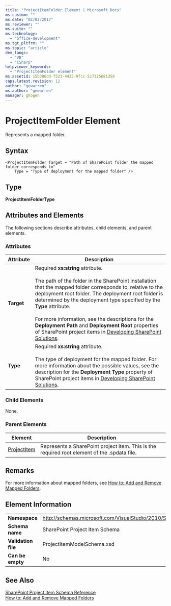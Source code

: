 ```yaml
---
title: "ProjectItemFolder Element | Microsoft Docs"
ms.custom: ""
ms.date: "02/02/2017"
ms.reviewer: ""
ms.suite: ""
ms.technology: 
  - "office-development"
ms.tgt_pltfrm: ""
ms.topic: "article"
dev_langs: 
  - "VB"
  - "CSharp"
helpviewer_keywords: 
  - "ProjectItemFolder element"
ms.assetid: 15b386dd-f523-4425-9fcc-517325681358
caps.latest.revision: 12
author: "gewarren"
ms.author: "gewarren"
manager: ghogen
---
```

# ProjectItemFolder Element
  Represents a mapped folder.  
  
## Syntax  
  
```  
<ProjectItemFolder Target = "Path of SharePoint folder the mapped folder corresponds to"  
    Type = "Type of deployment for the mapped folder" />  
```  
  
## Type  
 **ProjectItemFolderType**  
  
## Attributes and Elements  
 The following sections describe attributes, child elements, and parent elements.  
  
### Attributes  
  
|Attribute|Description|  
|---------------|-----------------|  
|**Target**|Required **xs:string** attribute.<br /><br /> The path of the folder in the SharePoint installation that the mapped folder corresponds to, relative to the deployment root folder. The deployment root folder is determined by the deployment type specified by the **Type** attribute.<br /><br /> For more information, see the descriptions for the **Deployment Path** and **Deployment Root** properties of SharePoint project items in [Developing SharePoint Solutions](../sharepoint/developing-sharepoint-solutions.md).|  
|**Type**|Required **xs:string** attribute.<br /><br /> The type of deployment for the mapped folder. For more information about the possible values, see the description for the **Deployment Type** property of SharePoint project items in [Developing SharePoint Solutions](../sharepoint/developing-sharepoint-solutions.md).|  
  
### Child Elements  
 None.  
  
### Parent Elements  
  
|Element|Description|  
|-------------|-----------------|  
|[ProjectItem](../sharepoint/projectitem-element.md)|Represents a SharePoint project item. This is the required root element of the .spdata file.|  
  
## Remarks  
 For more information about mapped folders, see [How to: Add and Remove Mapped Folders](../sharepoint/how-to-add-and-remove-mapped-folders.md).  
  
## Element Information  
  
|||  
|-|-|  
|**Namespace**|http://schemas.microsoft.com/VisualStudio/2010/SharePointTools/SharePointProjectItemModel|  
|**Schema name**|SharePoint Project Item Schema|  
|**Validation file**|ProjectItemModelSchema.xsd|  
|**Can be empty**|No|  
  
## See Also  
 [SharePoint Project Item Schema Reference](../sharepoint/sharepoint-project-item-schema-reference.md)   
 [How to: Add and Remove Mapped Folders](../sharepoint/how-to-add-and-remove-mapped-folders.md)  
  
  